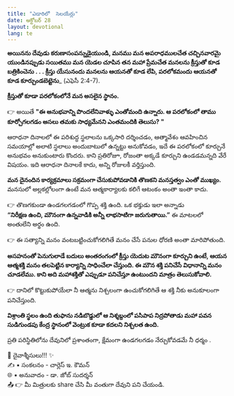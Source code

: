 ```yaml
---
title: "ఎడారిలో  సెలయేర్లు"
date: అక్టోబర్ 28
layout: devotional
lang: te
---
```


**అయినను దేవుడు కరుణాసంపన్నుడైయుండి, మనము మన అపరాధములచేత చచ్చినవారమై యుండినప్పుడు సయితము మన యెడల చూపిన తన మహా ప్రేమచేత మనలను క్రీస్తుతో కూడ బత్రికించెను . . . క్రీస్తు యేసునందు మనలను ఆయనతో కూడ లేపి, పరలోకమందు ఆయనతో కూడ కూర్చుండబెట్టెను**_ (ఎఫెసీ 2:4-7).

**క్రీస్తుతో కూడా పరలోకంలోనే మన అసలైన స్థానం.**

👉 అయితే  **"ఈ అనుభవాన్ని పొందలేనివాళ్ళు ఎంతోమంది ఉన్నారు. ఆ పరలోకంలో తాము కూర్చోగలగడం అసలు తమకు సాధ్యమేనని ఎంతమందికి తెలుసు? "**

ఆరాధనా దినాలలో ఈ పరిశుద్ధ స్థలాలను ఒక్కసారి దర్శించడం, ఆత్మావేశం ఆవహించిన సమయాల్లో అలాటి స్థలాలు అందుబాటులో ఉన్నట్టు అనుకోవడం, ఇదే ఈ పరలోకంలో కూర్చునే అనుభవం అనుకుంటారు కొందరు. కాని ప్రతిరోజూ, రోజంతా అక్కడే కూర్చుని ఉండడమన్నది వేరే విషయం. ఇది ఆరాధనా దినాలకే కాదు, అన్ని రోజులకీ వర్తిస్తుంది. 

**మన దైనందిన కార్యక్రమాలు సక్రమంగా చేసుకుపోవడానికి తొణకని మనస్తత్వం ఎంతో ముఖ్యం.** మనసులో అల్లకల్లోలంగా ఉంటే మన ఆత్మకార్యాలకు కలిగే ఆటంకం అంతా ఇంతా కాదు.

👉 తొణగకుండా ఉండగలగడంలో గొప్ప శక్తి ఉంది. ఒక భక్తుడు ఇలా అన్నాడు  
**“నిరీక్షణ ఉంచి, మౌనంగా ఉన్నవాడికి అన్నీ లాభసాటిగా జరుగుతాయి.”** ఈ మాటలలో అంతులేని అర్థం ఉంది. 

👉 ఈ సత్యాన్ని మనం వంటబట్టించుకోగలిగితే మనం చేసే పనుల ధోరణి అంతా మారిపోతుంది. 

**అసహనంతో పెనుగులాడే బదులు అంతరంగంలో క్రీస్తు యెదుట మౌనంగా కూర్చుని ఉంటే, ఆయన ఆత్మశక్తి మనం తలపెట్టిన కార్యాన్ని సాధించేలా చేస్తుంది. ఈ మౌన శక్తి పనిచేసే విధానాన్ని మనం చూడలేము. కాని అది మహాశక్తితో ఎప్పుడూ పనిచేస్తూ ఉంటుందని మాత్రం తెలుసుకోవాలి.**

👉 దానిలో కొట్టుకుపోయేలా నీ ఆత్మను నిశ్చలంగా ఉంచుకోగలిగితే ఆ శక్తి నీకు అనుకూలంగా పనిచేస్తుంది.

**విశ్రాంతి స్థలం ఉంది తుఫాను నడిబొడ్డులో ఆ నిశ్శబ్దంలో పసిపాప నిద్రపోతాడు మహా పవన సుడిగుండపు కేంద్ర స్థానంలో వెంట్రుక కూడా కదలని నిశ్చలత ఉంది.**

ప్రతి పరిస్థితిలోను దేవునిలో ప్రశాంతంగా, క్షేమంగా ఉండగలగడం నేర్చుకోవడమే నీ ధర్మం .

<div class="blessing">🙏 <span class="bless-text">దైవాశ్శీసులు!!!</span> ✨</div>

<div class="credit">✍️ <span class="credit-text">▪ సంకలనం - చార్లెస్ ఇ. కౌమన్</span></div>
<div class="credit">🌐 <span class="credit-text">▪ అనువాదం - డా. జోబ్ సుదర్శన్</span></div>


<div class="share">📤 👉 <span class="share-text">మీ మిత్రులకు share చేసి మీ వంతుగా దేవుని పని చేయండి.</span></div>
